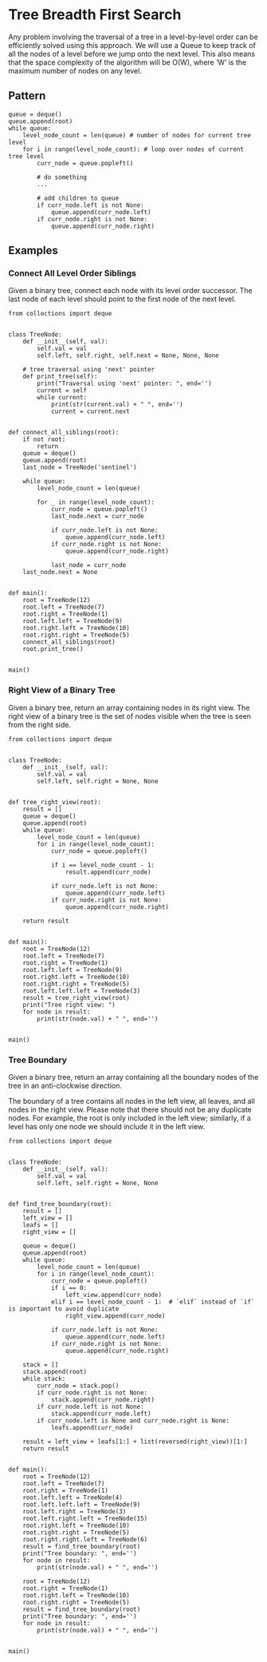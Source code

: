 # Tree Breadth First Search

Any problem involving the traversal of a tree in a level-by-level order can be efficiently solved using this approach. We will use a Queue to keep track of all the nodes of a level before we jump onto the next level. This also means that the space complexity of the algorithm will be O(W), where ‘W’ is the maximum number of nodes on any level.

## Pattern
```
queue = deque()
queue.append(root)
while queue:
    level_node_count = len(queue) # number of nodes for current tree level
    for i in range(level_node_count): # loop over nodes of current tree level
        curr_node = queue.popleft()
        
        # do something
        ...
        
        # add children to queue
        if curr_node.left is not None:
            queue.append(curr_node.left)
        if curr_node.right is not None:
            queue.append(curr_node.right)
```

## Examples
### Connect All Level Order Siblings
Given a binary tree, connect each node with its level order successor. The last node of each level should point to the first node of the next level.
```
from collections import deque


class TreeNode:
    def __init__(self, val):
        self.val = val
        self.left, self.right, self.next = None, None, None

    # tree traversal using 'next' pointer
    def print_tree(self):
        print("Traversal using 'next' pointer: ", end='')
        current = self
        while current:
            print(str(current.val) + " ", end='')
            current = current.next


def connect_all_siblings(root):
    if not root:
        return
    queue = deque()
    queue.append(root)
    last_node = TreeNode('sentinel')

    while queue:
        level_node_count = len(queue)

        for _ in range(level_node_count):
            curr_node = queue.popleft()
            last_node.next = curr_node

            if curr_node.left is not None:
                queue.append(curr_node.left)
            if curr_node.right is not None:
                queue.append(curr_node.right)

            last_node = curr_node
    last_node.next = None


def main():
    root = TreeNode(12)
    root.left = TreeNode(7)
    root.right = TreeNode(1)
    root.left.left = TreeNode(9)
    root.right.left = TreeNode(10)
    root.right.right = TreeNode(5)
    connect_all_siblings(root)
    root.print_tree()


main()

```
### Right View of a Binary Tree
Given a binary tree, return an array containing nodes in its right view. The right view of a binary tree is the set of nodes visible when the tree is seen from the right side.
```
from collections import deque


class TreeNode:
    def __init__(self, val):
        self.val = val
        self.left, self.right = None, None


def tree_right_view(root):
    result = []
    queue = deque()
    queue.append(root)
    while queue:
        level_node_count = len(queue)
        for i in range(level_node_count):
            curr_node = queue.popleft()

            if i == level_node_count - 1:
                result.append(curr_node)

            if curr_node.left is not None:
                queue.append(curr_node.left)
            if curr_node.right is not None:
                queue.append(curr_node.right)

    return result


def main():
    root = TreeNode(12)
    root.left = TreeNode(7)
    root.right = TreeNode(1)
    root.left.left = TreeNode(9)
    root.right.left = TreeNode(10)
    root.right.right = TreeNode(5)
    root.left.left.left = TreeNode(3)
    result = tree_right_view(root)
    print("Tree right view: ")
    for node in result:
        print(str(node.val) + " ", end='')


main()

```
### Tree Boundary
Given a binary tree, return an array containing all the boundary nodes of the tree in an anti-clockwise direction.


The boundary of a tree contains all nodes in the left view, all leaves, and all nodes in the right view. Please note that there should not be any duplicate nodes. For example, the root is only included in the left view; similarly, if a level has only one node we should include it in the left view.
```
from collections import deque


class TreeNode:
    def __init__(self, val):
        self.val = val
        self.left, self.right = None, None


def find_tree_boundary(root):
    result = []
    left_view = []
    leafs = []
    right_view = []

    queue = deque()
    queue.append(root)
    while queue:
        level_node_count = len(queue)
        for i in range(level_node_count):
            curr_node = queue.popleft()
            if i == 0:
                left_view.append(curr_node)
            elif i == level_node_count - 1:  # `elif` instead of `if` is important to avoid duplicate
                right_view.append(curr_node)

            if curr_node.left is not None:
                queue.append(curr_node.left)
            if curr_node.right is not None:
                queue.append(curr_node.right)

    stack = []
    stack.append(root)
    while stack:
        curr_node = stack.pop()
        if curr_node.right is not None:
            stack.append(curr_node.right)
        if curr_node.left is not None:
            stack.append(curr_node.left)
        if curr_node.left is None and curr_node.right is None:
            leafs.append(curr_node)

    result = left_view + leafs[1:] + list(reversed(right_view))[1:]
    return result


def main():
    root = TreeNode(12)
    root.left = TreeNode(7)
    root.right = TreeNode(1)
    root.left.left = TreeNode(4)
    root.left.left.left = TreeNode(9)
    root.left.right = TreeNode(3)
    root.left.right.left = TreeNode(15)
    root.right.left = TreeNode(10)
    root.right.right = TreeNode(5)
    root.right.right.left = TreeNode(6)
    result = find_tree_boundary(root)
    print("Tree boundary: ", end='')
    for node in result:
        print(str(node.val) + " ", end='')

    root = TreeNode(12)
    root.right = TreeNode(1)
    root.right.left = TreeNode(10)
    root.right.right = TreeNode(5)
    result = find_tree_boundary(root)
    print("Tree boundary: ", end='')
    for node in result:
        print(str(node.val) + " ", end='')


main()

```
